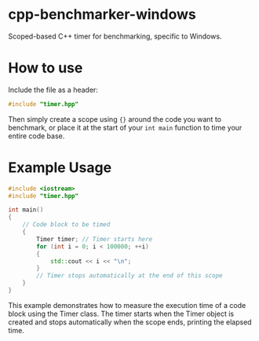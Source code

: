 # cpp-benchmarker-windows
Scoped-based C++ timer for benchmarking, specific to Windows.

# How to use
Include the file as a header:
```cpp
#include "timer.hpp"
```
Then simply create a scope using `{}` around the code you want to benchmark, or place it at the start of your `int main` function to time your entire code base.

# Example Usage
```cpp
#include <iostream>
#include "timer.hpp"

int main()
{
    // Code block to be timed
    {
        Timer timer; // Timer starts here
        for (int i = 0; i < 100000; ++i)
        {
            std::cout << i << "\n";
        }
        // Timer stops automatically at the end of this scope
    }
}
```
This example demonstrates how to measure the execution time of a code block using the Timer class. The timer starts when the Timer object is created and stops automatically when the scope ends, printing the elapsed time.
